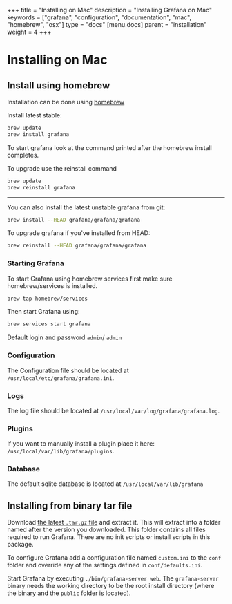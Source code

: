 +++
title = "Installing on Mac"
description = "Installing Grafana on Mac"
keywords = ["grafana", "configuration", "documentation", "mac", "homebrew", "osx"]
type = "docs"
[menu.docs]
parent = "installation"
weight = 4
+++


# Installing on Mac

## Install using homebrew

Installation can be done using [homebrew](http://brew.sh/)

Install latest stable:

```bash
brew update
brew install grafana
```

To start grafana look at the command printed after the homebrew install completes.

To upgrade use the reinstall command

```bash
brew update
brew reinstall grafana
```

-------------

You can also install the latest unstable grafana from git:


```bash
brew install --HEAD grafana/grafana/grafana
```

To upgrade grafana if you've installed from HEAD:

```bash
brew reinstall --HEAD grafana/grafana/grafana
```

### Starting Grafana

To start Grafana using homebrew services first make sure homebrew/services is installed.

```bash
brew tap homebrew/services
```

Then start Grafana using:

```bash
brew services start grafana
```

Default login and password `admin`/ `admin`


### Configuration

The Configuration file should be located at `/usr/local/etc/grafana/grafana.ini`.

### Logs

The log file should be located at `/usr/local/var/log/grafana/grafana.log`.

### Plugins

If you want to manually install a plugin place it here: `/usr/local/var/lib/grafana/plugins`.

### Database

The default sqlite database is located at `/usr/local/var/lib/grafana`

## Installing from binary tar file

Download [the latest `.tar.gz` file](https://grafana.com/get) and
extract it.  This will extract into a folder named after the version you
downloaded. This folder contains all files required to run Grafana.  There are
no init scripts or install scripts in this package.

To configure Grafana add a configuration file named `custom.ini` to the
`conf` folder and override any of the settings defined in
`conf/defaults.ini`.

Start Grafana by executing `./bin/grafana-server web`. The `grafana-server`
binary needs the working directory to be the root install directory (where the
binary and the `public` folder is located).

